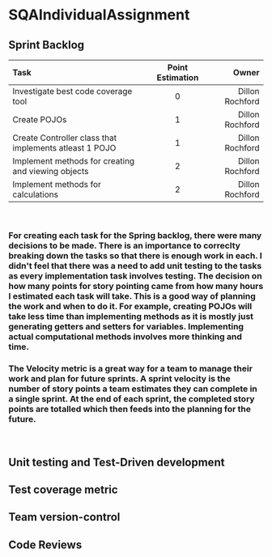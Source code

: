 # SQAIndividualAssignment

## Sprint Backlog

| Task        | Point Estimation      | Owner     |
| :---        |    :----:   |          ---: |
| Investigate best code coverage tool      | 0       | Dillon Rochford   |
| Create POJOs   | 1        | Dillon Rochford      |
| Create Controller class that implements atleast 1 POJO   | 1        | Dillon Rochford      |
| Implement methods for creating and viewing objects   | 2        | Dillon Rochford      |
| Implement methods for calculations   | 2        | Dillon Rochford      |

<br />

### For creating each task for the Spring backlog, there were many decisions to be made. There is an importance to correclty breaking down the tasks so that there is enough work in each. I didn't feel that there was a need to add unit testing to the tasks as every implementation task involves testing. The decision on how many points for story pointing came from how many hours I estimated each task will take. This is a good way of planning the work and when to do it. For example, creating POJOs will take less time than implementing methods as it is mostly just generating getters and setters for variables. Implementing actual computational methods involves more thinking and time. 
### The Velocity metric is a great way for a team to manage their work and plan for future sprints. A sprint velocity is the number of story points a team estimates they can complete in a single sprint. At the end of each sprint, the completed story points are totalled which then feeds into the planning for the future.

<br />

## Unit testing and Test-Driven development


## Test coverage metric


## Team version-control


## Code Reviews
